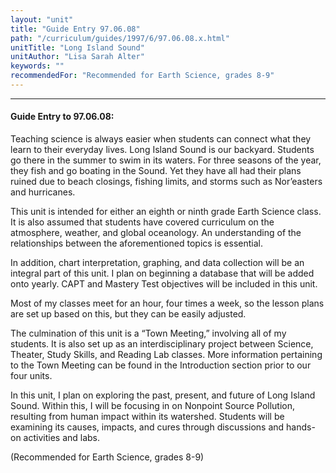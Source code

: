 ```yaml
---
layout: "unit"
title: "Guide Entry 97.06.08"
path: "/curriculum/guides/1997/6/97.06.08.x.html"
unitTitle: "Long Island Sound"
unitAuthor: "Lisa Sarah Alter"
keywords: ""
recommendedFor: "Recommended for Earth Science, grades 8-9"
---
```

<body>
<hr/>
 <h4>
  Guide Entry to 97.06.08:
 </h4>
 Teaching science is always easier when students can connect what they learn to their everyday lives. Long Island Sound is our backyard. Students go there in the summer to swim in its waters. For three seasons of the year, they fish and go boating in the Sound. Yet they have all had their plans ruined due to beach closings, fishing limits, and storms such as Nor’easters and hurricanes.
 <p>
  This unit is intended for either an eighth or ninth grade Earth Science class. It is also assumed that students have covered curriculum on the atmosphere, weather, and global oceanology. An understanding of the relationships between the aforementioned topics is essential.
 </p>
 <p>
  In addition, chart interpretation, graphing, and data collection will be an integral part of this unit. I plan on beginning a database that will be added onto yearly. CAPT and Mastery Test objectives will be included in this unit.
 </p>
 <p>
  Most of my classes meet for an hour, four times a week, so the lesson plans are set up based on this, but they can be easily adjusted.
 </p>
 <p>
  The culmination of this unit is a “Town Meeting,” involving all of my students. It is also set up as an interdisciplinary project between Science, Theater, Study Skills, and Reading Lab classes. More information pertaining to the Town Meeting can be found in the Introduction section prior to our four units.
 </p>
 <p>
  In this unit, I plan on exploring the past, present, and future of Long Island Sound. Within this, I will be focusing in on Nonpoint Source Pollution, resulting from human impact within its watershed. Students will be examining its causes, impacts, and cures through discussions and hands-on activities and labs.
 </p>
 <p>
  (Recommended for Earth Science, grades 8-9)
 </p>

</body>